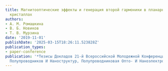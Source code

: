 ```yaml
---
title: Магнитооптические эффекты и генерация второй гармоники в планарных магнитоплазмонных
  кристаллах
authors:
- А. М. Ромашкина
- В. Б. Новиков
- Т. В. Мурзина
date: '2019-11-01'
publishDate: '2025-03-15T18:26:11.523828Z'
publication_types:
- paper-conference
publication: '*Тезисы Докладов 21-й Всероссийской Молодежной Конференции dqфизика
  Полупроводников И Наноструктур, Полупроводниковая Опто- И Наноэлектроникаdq*'
---
```

